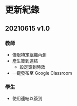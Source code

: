 # 更新紀錄

## 20210615 v1.0

### 教師

* 僅限特定組織內測
* 產生簽到連結
  * 設定簽到時效
* 一鍵發布至 Google Classroom

### 學生

* 使用連結以簽到

